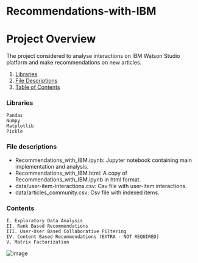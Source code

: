# Recommendations-with-IBM

# Project Overview
The project considered to analyse interactions on IBM Watson Studio platform and make recommendations on new articles.
1. [Libraries](#libraries)
2. [File Descriptions](#files)
3. [Table of Contents](#contents)


### Libraries <a name="libraries"></a>
    Pandas
    Numpy
    Matplotlib
    Pickle

### File descriptions <a name="files"></a>

* Recommendations_with_IBM.ipynb: Jupyter notebook containing main implementation and analysis.
* Recommendations_with_IBM.html: A copy of Recommendations_with_IBM.ipynb in html format.
* data/user-item-interactions.csv: Csv file with user-item interactions.
* data/articles_community.csv: Csv file with indexed items.
   
### Contents <a name="contents"></a>
    I. Exploratory Data Analysis
    II. Rank Based Recommendations
    III. User-User Based Collaborative Filtering
    IV. Content Based Recommendations (EXTRA - NOT REQUIRED)
    V. Matrix Factorization

![image](https://user-images.githubusercontent.com/103899117/174489797-007e703a-d946-460a-ab1a-05a342155e6b.png)
